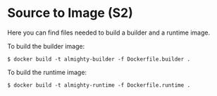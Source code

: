 # Source to Image (S2)

Here you can find files needed to build a builder and a runtime image.

To build the builder image:

```
$ docker build -t almighty-builder -f Dockerfile.builder .
```

To build the runtime image:

```
$ docker build -t almighty-runtime -f Dockerfile.runtime .
```


